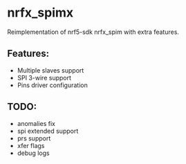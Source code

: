 # nrfx_spimx

Reimplementation of nrf5-sdk nrfx_spim with extra features.

## Features:
 * Multiple slaves support
 * SPI 3-wire support
 * Pins driver configuration

## TODO:
 * anomalies fix
 * spi extended support
 * prs support
 * xfer flags
 * debug logs
